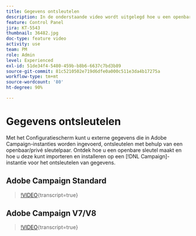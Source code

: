 ```yaml
---
title: Gegevens ontsleutelen
description: In de onderstaande video wordt uitgelegd hoe u een openbare sleutel maakt en hoe u deze kunt importeren en installeren op een Campaign-versie voor het ontsleutelen van gegevens.
feature: Control Panel
jira: KT-5543
thumbnail: 36482.jpg
doc-type: feature video
activity: use
team: PM
role: Admin
level: Experienced
exl-id: 51de34f4-5480-459b-b8b6-6637c7bd3b89
source-git-commit: 81c5210502e719d6dfe0a000c511e3da4b17275a
workflow-type: tm+mt
source-wordcount: '80'
ht-degree: 90%

---
```


# Gegevens ontsleutelen

Met het Configuratiescherm kunt u externe gegevens die in Adobe Campaign-instanties worden ingevoerd, ontsleutelen met behulp van een openbaar/privé sleutelpaar.
Ontdek hoe u een openbare sleutel maakt en hoe u deze kunt importeren en installeren op een [!DNL Campaign]-instantie voor het ontsleutelen van gegevens.

## Adobe Campaign Standard

>[!VIDEO](https://video.tv.adobe.com/v/35753?learn=on){transcript=true}

## Adobe Campaign V7/V8

>[!VIDEO](https://video.tv.adobe.com/v/36482?learn=on){transcript=true}
